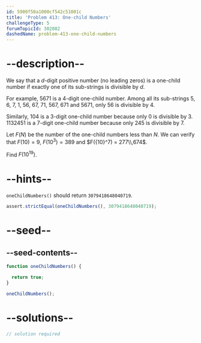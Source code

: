 ```yaml
---
id: 5900f50a1000cf542c51001c
title: 'Problem 413: One-child Numbers'
challengeType: 5
forumTopicId: 302082
dashedName: problem-413-one-child-numbers
---
```


# --description--

We say that a $d$-digit positive number (no leading zeros) is a one-child number if exactly one of its sub-strings is divisible by $d$.

For example, 5671 is a 4-digit one-child number. Among all its sub-strings 5, 6, 7, 1, 56, 67, 71, 567, 671 and 5671, only 56 is divisible by 4.

Similarly, 104 is a 3-digit one-child number because only 0 is divisible by 3. 1132451 is a 7-digit one-child number because only 245 is divisible by 7.

Let $F(N)$ be the number of the one-child numbers less than $N$. We can verify that $F(10) = 9$, $F({10}^3) = 389$ and $F({10}^7) = 277\\,674$.

Find $F({10}^{19})$.

# --hints--

`oneChildNumbers()` should return `3079418648040719`.

```js
assert.strictEqual(oneChildNumbers(), 3079418648040719);
```

# --seed--

## --seed-contents--

```js
function oneChildNumbers() {

  return true;
}

oneChildNumbers();
```

# --solutions--

```js
// solution required
```
